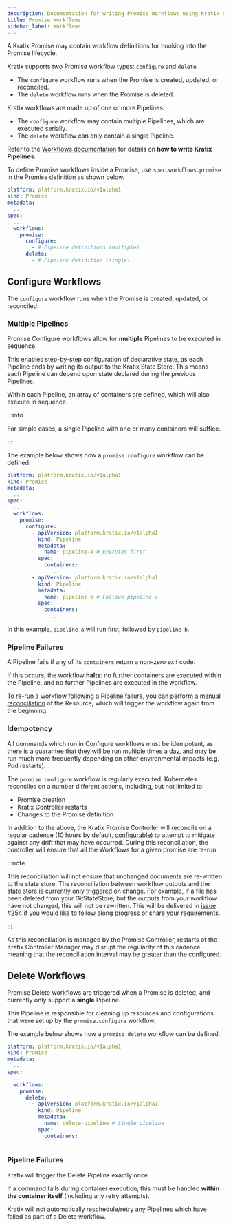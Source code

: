 ```yaml
---
description: Documentation for writing Promise Workflows using Kratix Pipelines, covering how Kratix internally executes the Pipeline containers
title: Promise Workflows
sidebar_label: Workflows
---
```


A Kratix Promise may contain workflow definitions for hooking into the Promise lifecycle.

Kratix supports two Promise workflow types: `configure` and `delete`.

- The `configure` workflow runs when the Promise is created, updated, or reconciled.
- The `delete` workflow runs when the Promise is deleted.

Kratix workflows are made up of one or more Pipelines.

- The `configure` workflow may contain multiple Pipelines, which are executed serially.
- The `delete` workflow can only contain a single Pipeline.

Refer to the [Workflows documentation](../workflows) for details on **how to
write Kratix Pipelines**.

To define Promise workflows inside a Promise, use `spec.workflows.promise` in the Promise
definition as shown below.

```yaml
platform: platform.kratix.io/v1alpha1
kind: Promise
metadata:
  ...
spec:
  ...
  workflows:
    promise:
      configure:
        - # Pipeline definitions (multiple)
      delete:
        - # Pipeline definition (single)
```

## Configure Workflows

The `configure` workflow runs when the Promise is created, updated, or reconciled.

### Multiple Pipelines

Promise Configure workflows allow for **multiple** Pipelines to be executed in sequence.

This enables step-by-step configuration of declarative state, as each Pipeline ends by
writing its output to the Kratix State Store. This means each Pipeline can depend upon
state declared during the previous Pipelines.

Within each Pipeline, an array of containers are defined, which will also execute in
sequence.

:::info

For simple cases, a single Pipeline with one or many containers will suffice.

:::

The example below shows how a `promise.configure` workflow can be defined:

```yaml
platform: platform.kratix.io/v1alpha1
kind: Promise
metadata:
  ...
spec:
  ...
  workflows:
    promise:
      configure:
        - apiVersion: platform.kratix.io/v1alpha1
          kind: Pipeline
          metadata:
            name: pipeline-a # Executes first
          spec:
            containers:
              ...
        - apiVersion: platform.kratix.io/v1alpha1
          kind: Pipeline
          metadata:
            name: pipeline-b # Follows pipeline-a
          spec:
            containers:
              ...
```

In this example, `pipeline-a` will run first, followed by `pipeline-b`.

### Pipeline Failures

A Pipeline fails if any of its `containers` return a non-zero exit code.

If this occurs, the workflow **halts**: no further containers are executed within the
Pipeline, and no further Pipelines are executed in the workflow.

To re-run a workflow following a Pipeline failure, you can perform a
[manual reconciliation](/main/learn-more/controlling-with-labels) of the Resource, which will trigger the
workflow again from the beginning.

### Idempotency

All commands which run in Configure workflows must be idempotent, as there is a guarantee
that they will be run multiple times a day, and may be run much more frequently depending
on other environmental impacts (e.g. Pod restarts).

The `promise.configure` workflow is regularly executed. Kubernetes reconciles on a number
different actions, including, but not limited to:

- Promise creation
- Kratix Controller restarts
- Changes to the Promise definition

In addition to the above, the Kratix Promise Controller will reconcile on a regular cadence 
(10 hours by default, [configurable](/main/reference/kratix-config/config)) to attempt to 
mitigate against any drift that may have occurred. During this reconciliation,
the controller will ensure that all the Workflows for a given promise are re-run.

:::note

This reconciliation will not ensure that unchanged documents are re-written to the
state store. The reconciliation between workflow outputs and the state store is
currently only triggered on change. For example, if a file has been deleted from your
GitStateStore, but the outputs from your workflow have not changed, this will
not be rewritten. This will be delivered in
[issue #254](https://github.com/syntasso/kratix/issues/254) if you would like to
follow along progress or share your requirements.

:::

As this reconciliation is managed by the Promise Controller, restarts of the Kratix Controller
Manager may disrupt the regularity of this cadence meaning that the reconciliation interval
may be greater than the configured.

## Delete Workflows

Promise Delete workflows are triggered when a Promise is deleted, and currently only
support a **single** Pipeline.

This Pipeline is responsible for cleaning up resources and configurations that were set up
by the `promise.configure` workflow.

The example below shows how a `promise.delete` workflow can be defined.

```yaml
platform: platform.kratix.io/v1alpha1
kind: Promise
metadata:
  ...
spec:
  ...
  workflows:
    promise:
      delete:
        - apiVersion: platform.kratix.io/v1alpha1
          kind: Pipeline
          metadata:
            name: delete-pipeline # Single pipeline
          spec:
            containers:
              ...
```

### Pipeline Failures

Kratix will trigger the Delete Pipeline exactly once.

If a command fails during container execution, this must be handled **within the container
itself** (including any retry attempts).

Kratix will not automatically reschedule/retry any Pipelines which have failed as part of a Delete
workflow.
